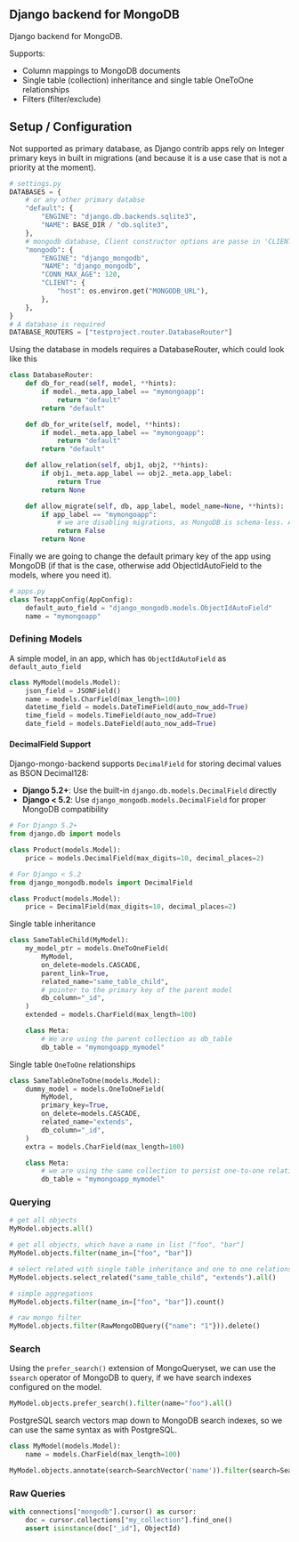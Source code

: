 ## Django backend for MongoDB

Django backend for MongoDB.

Supports:
- Column mappings to MongoDB documents
- Single table (collection) inheritance and single table OneToOne relationships
- Filters (filter/exclude)

## Setup / Configuration

Not supported as primary database, as Django contrib apps rely on Integer primary keys in built in migrations (and
because it is a use case that is not a priority at the moment).

```python
# settings.py
DATABASES = {
    # or any other primary databse
    "default": {
        "ENGINE": "django.db.backends.sqlite3",
        "NAME": BASE_DIR / "db.sqlite3",
    },
    # mongodb database, Client constructor options are passe in 'CLIENT', the database name in 'NAME'
    "mongodb": {
        "ENGINE": "django_mongodb",
        "NAME": "django_mongodb",
        "CONN_MAX_AGE": 120,
        "CLIENT": {
            "host": os.environ.get("MONGODB_URL"),
        },
    },
}
# A database is required
DATABASE_ROUTERS = ["testproject.router.DatabaseRouter"]
```

Using the database in models requires a DatabaseRouter, which could look like this
```python
class DatabaseRouter:
    def db_for_read(self, model, **hints):
        if model._meta.app_label == "mymongoapp":
            return "default"
        return "default"

    def db_for_write(self, model, **hints):
        if model._meta.app_label == "mymongoapp":
            return "default"
        return "default"

    def allow_relation(self, obj1, obj2, **hints):
        if obj1._meta.app_label == obj2._meta.app_label:
            return True
        return None

    def allow_migrate(self, db, app_label, model_name=None, **hints):
        if app_label == "mymongoapp":
            # we are disabling migrations, as MongoDB is schema-less. Alerts, such as renaming fields, etc. are not supported
            return False
        return None
```

Finally we are going to change the default primary key of the app using MongoDB (if that is the case, otherwise add
ObjectIdAutoField to the models, where you need it).

```python
# apps.py
class TestappConfig(AppConfig):
    default_auto_field = "django_mongodb.models.ObjectIdAutoField"
    name = "mymongoapp"
```

### Defining Models
A simple model, in an app, which has `ObjectIdAutoField` as `default_auto_field`

```python
class MyModel(models.Model):
    json_field = JSONField()
    name = models.CharField(max_length=100)
    datetime_field = models.DateTimeField(auto_now_add=True)
    time_field = models.TimeField(auto_now_add=True)
    date_field = models.DateField(auto_now_add=True)
```

#### DecimalField Support

Django-mongo-backend supports `DecimalField` for storing decimal values as BSON Decimal128:

- **Django 5.2+**: Use the built-in `django.db.models.DecimalField` directly
- **Django < 5.2**: Use `django_mongodb.models.DecimalField` for proper MongoDB compatibility

```python
# For Django 5.2+
from django.db import models

class Product(models.Model):
    price = models.DecimalField(max_digits=10, decimal_places=2)

# For Django < 5.2
from django_mongodb.models import DecimalField

class Product(models.Model):
    price = DecimalField(max_digits=10, decimal_places=2)
```

Single table inheritance

```python
class SameTableChild(MyModel):
    my_model_ptr = models.OneToOneField(
        MyModel,
        on_delete=models.CASCADE,
        parent_link=True,
        related_name="same_table_child",
        # pointer to the primary key of the parent model
        db_column="_id",
    )
    extended = models.CharField(max_length=100)

    class Meta:
        # We are using the parent collection as db_table
        db_table = "mymongoapp_mymodel"
```

Single table `OneToOne` relationships

```python
class SameTableOneToOne(models.Model):
    dummy_model = models.OneToOneField(
        MyModel,
        primary_key=True,
        on_delete=models.CASCADE,
        related_name="extends",
        db_column="_id",
    )
    extra = models.CharField(max_length=100)

    class Meta:
        # we are using the same collection to persist one-to-one relationships
        db_table = "mymongoapp_mymodel"
```

### Querying

```python
# get all objects
MyModel.objects.all()

# get all objects, which have a name in list ["foo", "bar"]
MyModel.objects.filter(name_in=["foo", "bar"])

# select related with single table inheritance and one to one relationships
MyModel.objects.select_related("same_table_child", "extends").all()

# simple aggregations
MyModel.objects.filter(name_in=["foo", "bar"]).count()

# raw mongo filter
MyModel.objects.filter(RawMongoDBQuery({"name": "1"})).delete()
```

### Search
Using the `prefer_search()` extension of MongoQueryset, we can use the `$search` operator of MongoDB to query,
if we have search indexes configured on the model.

```python
MyModel.objects.prefer_search().filter(name="foo").all()
```

PostgreSQL search vectors map down to MongoDB search indexes, so we can use the same syntax as with PostgreSQL.

```python
class MyModel(models.Model):
    name = models.CharField(max_length=100)
```

```python
MyModel.objects.annotate(search=SearchVector('name')).filter(search=SearchQuery('foo')).all()
```

### Raw Queries

```python
with connections["mongodb"].cursor() as cursor:
    doc = cursor.collections["my_collection"].find_one()
    assert isinstance(doc["_id"], ObjectId)
```
